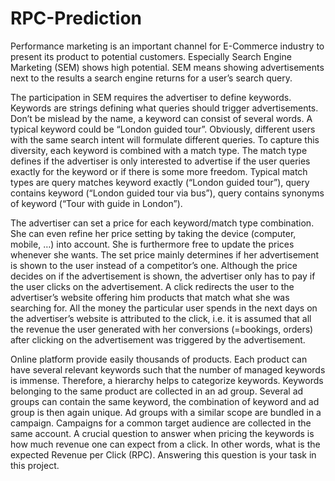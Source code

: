 # RPC-Prediction

Performance marketing is an important channel for E-Commerce industry to present its product to potential customers. Especially Search Engine Marketing (SEM) shows high potential. SEM means showing advertisements next to the results a search engine returns for a user’s search query.

The participation in SEM requires the advertiser to define keywords. Keywords are strings defining what queries should trigger advertisements. Don’t be mislead by the name, a keyword can consist of several words. A typical keyword could be “London guided tour”. Obviously, different users with the same search intent will formulate different queries. To capture this diversity, each keyword is combined with a match type. The match type defines if the advertiser is only interested to advertise if the user queries exactly for the keyword or if there is some more freedom. Typical match types are query matches keyword exactly (“London guided tour”), query contains keyword (“London guided tour via bus”), query contains synonyms of keyword (“Tour with guide in London”).

The advertiser can set a price for each keyword/match type combination. She can even refine her price setting by taking the device (computer, mobile, …) into account. She is furthermore free to update the prices whenever she wants. The set price mainly determines if her advertisement is shown to the user instead of a competitor’s one. Although the price decides on if the advertisement is shown, the advertiser only has to pay if the user clicks on the advertisement. A click redirects the user to the advertiser’s website offering him products that match what she was searching for. All the money the particular user spends in the next days on the advertiser’s website is attributed to the click, i.e. it is assumed that all the revenue the user generated with her conversions (=bookings, orders) after clicking on the advertisement was triggered by the advertisement.

Online platform provide easily thousands of products. Each product can have several relevant keywords such that the number of managed keywords is immense. Therefore, a hierarchy helps to categorize keywords. Keywords belonging to the same product are collected in an ad group. Several ad groups can contain the same keyword, the combination of keyword and ad group is then again unique. Ad groups with a similar scope are bundled in a campaign. Campaigns for a common target audience are collected in the same account.
A crucial question to answer when pricing the keywords is how much revenue one can expect from a click. In other words, what is the expected Revenue per Click (RPC). Answering this question is your task in this project.

